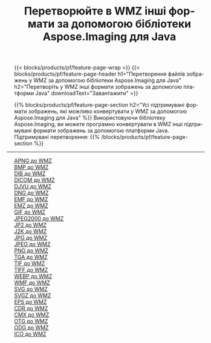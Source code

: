 ﻿---
title: Перетворюйте в WMZ інші формати за допомогою бібліотеки Aspose.Imaging для Java 
weight: 3920
url: /uk/java/conversion/to/wmz 
lang: uk
langdirlevel: 2
locales: zh-hans,ja,it,ru,de,es,fr,nl,id,lt,pl,pt,vi,tr,ko,zh-hant,ar,hi,th,sv,cs,uk,he
description: За допомогою Aspose.Imaging ви можете конвертувати в WMZ інші формати за допомогою Java
---

{{< blocks/products/pf/feature-page-wrap >}}
{{< blocks/products/pf/feature-page-header h1="Перетворення файлів зображень у WMZ за допомогою бібліотеки Aspose.Imaging для Java" h2="Перетворіть у WMZ інші формати зображень за допомогою платформи Java" downloadText="Завантажити" >}}


{{% blocks/products/pf/feature-page-section  h2="Усі підтримувані формати зображень, якi можливо конвертувати у WMZ за допомогою Aspose.Imaging для Java" %}}
Використовуючи бібліотеку Aspose.Imaging, ви можете програмно конвертувати в WMZ інші підтримувані формати зображень за допомогою платформи Java.
<br/>
Підтримувані перетворення:
{{% /blocks/products/pf/feature-page-section %}}
<div class="container-fluid productfamilypage bg-gray">
    <div class="convertypes bg-gray agp-content section">
        <div class="container">
		<hr style="margin-left:-20px;"/>
		<div class="row other-converters">
		    <div class='col-md-2 other-converter remove-lp remove-rp'><a href="/imaging/uk/java/conversion/apng-to-wmz" >APNG до WMZ</a></div>
<div class='col-md-2 other-converter remove-lp remove-rp'><a href="/imaging/uk/java/conversion/bmp-to-wmz" >BMP до WMZ</a></div>
<div class='col-md-2 other-converter remove-lp remove-rp'><a href="/imaging/uk/java/conversion/dib-to-wmz" >DIB до WMZ</a></div>
<div class='col-md-2 other-converter remove-lp remove-rp'><a href="/imaging/uk/java/conversion/dicom-to-wmz" >DICOM до WMZ</a></div>
<div class='col-md-2 other-converter remove-lp remove-rp'><a href="/imaging/uk/java/conversion/djvu-to-wmz" >DJVU до WMZ</a></div>
<div class='col-md-2 other-converter remove-lp remove-rp'><a href="/imaging/uk/java/conversion/dng-to-wmz" >DNG до WMZ</a></div>
<div class='col-md-2 other-converter remove-lp remove-rp'><a href="/imaging/uk/java/conversion/emf-to-wmz" >EMF до WMZ</a></div>
<div class='col-md-2 other-converter remove-lp remove-rp'><a href="/imaging/uk/java/conversion/emz-to-wmz" >EMZ до WMZ</a></div>
<div class='col-md-2 other-converter remove-lp remove-rp'><a href="/imaging/uk/java/conversion/gif-to-wmz" >GIF до WMZ</a></div>
<div class='col-md-2 other-converter remove-lp remove-rp'><a href="/imaging/uk/java/conversion/jpeg2000-to-wmz" >JPEG2000 до WMZ</a></div>
<div class='col-md-2 other-converter remove-lp remove-rp'><a href="/imaging/uk/java/conversion/jp2-to-wmz" >JP2 до WMZ</a></div>
<div class='col-md-2 other-converter remove-lp remove-rp'><a href="/imaging/uk/java/conversion/j2k-to-wmz" >J2K до WMZ</a></div>
<div class='col-md-2 other-converter remove-lp remove-rp'><a href="/imaging/uk/java/conversion/jpg-to-wmz" >JPG до WMZ</a></div>
<div class='col-md-2 other-converter remove-lp remove-rp'><a href="/imaging/uk/java/conversion/jpeg-to-wmz" >JPEG до WMZ</a></div>
<div class='col-md-2 other-converter remove-lp remove-rp'><a href="/imaging/uk/java/conversion/png-to-wmz" >PNG до WMZ</a></div>
<div class='col-md-2 other-converter remove-lp remove-rp'><a href="/imaging/uk/java/conversion/tga-to-wmz" >TGA до WMZ</a></div>
<div class='col-md-2 other-converter remove-lp remove-rp'><a href="/imaging/uk/java/conversion/tif-to-wmz" >TIF до WMZ</a></div>
<div class='col-md-2 other-converter remove-lp remove-rp'><a href="/imaging/uk/java/conversion/tiff-to-wmz" >TIFF до WMZ</a></div>
<div class='col-md-2 other-converter remove-lp remove-rp'><a href="/imaging/uk/java/conversion/webp-to-wmz" >WEBP до WMZ</a></div>
<div class='col-md-2 other-converter remove-lp remove-rp'><a href="/imaging/uk/java/conversion/wmf-to-wmz" >WMF до WMZ</a></div>
<div class='col-md-2 other-converter remove-lp remove-rp'><a href="/imaging/uk/java/conversion/svg-to-wmz" >SVG до WMZ</a></div>
<div class='col-md-2 other-converter remove-lp remove-rp'><a href="/imaging/uk/java/conversion/svgz-to-wmz" >SVGZ до WMZ</a></div>
<div class='col-md-2 other-converter remove-lp remove-rp'><a href="/imaging/uk/java/conversion/eps-to-wmz" >EPS до WMZ</a></div>
<div class='col-md-2 other-converter remove-lp remove-rp'><a href="/imaging/uk/java/conversion/cdr-to-wmz" >CDR до WMZ</a></div>
<div class='col-md-2 other-converter remove-lp remove-rp'><a href="/imaging/uk/java/conversion/cmx-to-wmz" >CMX до WMZ</a></div>
<div class='col-md-2 other-converter remove-lp remove-rp'><a href="/imaging/uk/java/conversion/otg-to-wmz" >OTG до WMZ</a></div>
<div class='col-md-2 other-converter remove-lp remove-rp'><a href="/imaging/uk/java/conversion/odg-to-wmz" >ODG до WMZ</a></div>
<div class='col-md-2 other-converter remove-lp remove-rp'><a href="/imaging/uk/java/conversion/ico-to-wmz" >ICO до WMZ</a></div>
                </div>
        </div>
    </div>
</div>
<br/>

